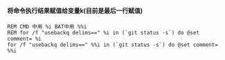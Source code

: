 

#### 将命令执行结果赋值给变量k(目前是最后一行赋值)
    REM CMD 中用 %i BAT中用 %%i
    REM for /f "usebackq delims==" %i in (`git status -s`) do @set comment= %i
    for /f "usebackq delims==" %%i in (`git status -s`) do @set comment= %%i    